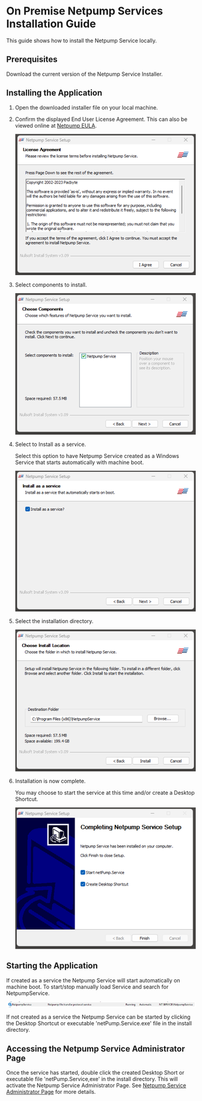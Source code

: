 # On Premise Netpump Services Installation Guide

This guide shows how to install the Netpump Service locally.

## Prerequisites

Download the current version of the Netpump Service Installer.

## Installing the Application

1. Open the downloaded installer file on your local machine.

2. Confirm the displayed End User License Agreement. This can also be viewed online at [Netpump EULA](Netpump-EULA.pdf).

    ![Accept End User License Agreement][accept-license]

3. Select components to install.

    ![Set Installation Components][install-option-components]

4. Select to Install as a service. 

    Select this option to have Netpump Service created as a Windows Service that starts automatically with machine boot.

    ![Install as a Service Option][install-option-service]

5. Select the installation directory.

    ![Set Installation Location][install-option-location]

6. Installation is now complete. 

    You may choose to start the service at this time and/or create a Desktop Shortcut.

    ![Installation Complete][install-complete]


## Starting the Application

If created as a service the Netpump Service will start automatically on machine boot. To start/stop manually load Service and search for NetpumpService.

![Netpump Service][app-service]

If not created as a service the Netpump Service can be started by clicking the Desktop Shortcut or executable 'netPump.Service.exe' file in the install directory.

## Accessing the Netpump Service Administrator Page

Once the service has started, double click the created Desktop Short or executable file 'netPump.Service,exe' in the install directory. This will activate the Netpump Service Administrator Page. See [Netpump Service Administrator Page](netpump-service-administrator-page.md) for more details.

[accept-license]: images/installer-onprem/onprem-100.png
[install-option-components]: images/installer-onprem/onprem-200.png
[install-option-service]: images/installer-onprem/onprem-300.png
[install-option-location]: images/installer-onprem/onprem-400.png
[install-complete]: images/installer-onprem/onprem-500.png
[app-loaded]: images/installer-onprem/onprem-500.png
[app-service]: images/installer-onprem/onprem-600.png